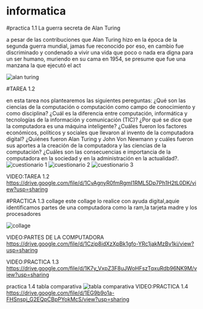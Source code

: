 # informatica

#practica 1.1
La guerra secreta de Alan Turing

a pesar de las contribuciones que Alan Turing hizo en la época de la segunda guerra mundial, jamas fue reconocido por eso, en cambio fue discriminado y condenado a vivir una vida que poco o nada era digna para un ser humano, muriendo en su cama en 1954, se presume que fue una manzana la que ejecutó el act


<img src="https://github.com/RODRIGO-APOLINAR/informatica/blob/main/im%C3%A1genes/alan%20turing.png?raw=true" alt="alan turing" width="PORCENTAJE DE ANCHO %100"/>


#TAREA 1.2

en esta tarea nos plantearemos las siguientes pereguntas: ¿Qué son las ciencias de la computación o computación como campo de conocimiento y como disciplina?
¿Cuál es la diferencia entre computación, informática y tecnologías de la información y comunicación (TIC)? 
¿Por qué se dice que la computadora es una máquina inteligente? ¿Cuáles fueron los factores económicos, políticos y sociales que llevaron al invento de la computadora digital? 
¿Quiénes fueron Alan Turing y John Von Newmann y cuáles fueron sus aportes a la creación de la computadora y las ciencias de la computación?
¿Cuáles son las consecuencias e importancia de la computadora en la sociedad y en la administración en la actualidad?.
<img src="https://github.com/RODRIGO-APOLINAR/informatica/blob/main/im%C3%A1genes/cuestionario%201.jpg?raw=true" alt="cuestionario 1" width="PORCENTAJE DE ANCHO %100"/>
<img src="https://github.com/RODRIGO-APOLINAR/informatica/blob/main/im%C3%A1genes/cuestionario%202.jpg?raw=true" alt="cuestionario 2" width="PORCENTAJE DE ANCHO %100"/>
<img src="https://github.com/RODRIGO-APOLINAR/informatica/blob/main/im%C3%A1genes/cuestionario%203.jpg?raw=true" alt="cuestionario 3" width="PORCENTAJE DE ANCHO %100"/>



VIDEO:TAREA 1.2
https://drive.google.com/file/d/1CvAgnyR0fmRgmI1RML5Dp7Ph1H2tL0DK/view?usp=sharing

#PRACTICA 1.3
collage
este collage lo realice con ayuda digital,aquie identificamos partes de una computadora como la ram,la tarjeta madre y los procesadores

<img src="https://github.com/RODRIGO-APOLINAR/informatica/blob/main/im%C3%A1genes/collage.png?raw=true" alt="collage" width="PORCENTAJE DE ANCHO %100"/>

VIDEO:PARTES DE LA COMPUTADORA
https://drive.google.com/file/d/1Czip8idXzXpBk1gfo-YRc1jakMzBv1ki/view?usp=sharing

VIDEO:PRACTICA 1.3
https://drive.google.com/file/d/1K7y_VxpZ3F8uJWoHFszTqxuRdb96NK9M/view?usp=sharing

practica 1.4
tabla comparativa
<img src="https://github.com/RODRIGO-APOLINAR/informatica/blob/main/im%C3%A1genes/tabla%20comparativa.jpg?raw=true" alt="tabla comparativa" width="PORCENTAJE DE ANCHO %100"/>
VIDEO:PRACTICA 1.4 
https://drive.google.com/file/d/1EG9b9o1a-FHSnspj_G2EQpCBpPYokMcS/view?usp=sharing

